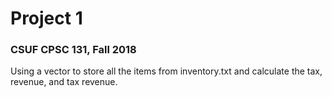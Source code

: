 # Project 1
### CSUF CPSC 131, Fall 2018

Using a vector to store all the items from inventory.txt and calculate the tax, revenue, and tax revenue. 
